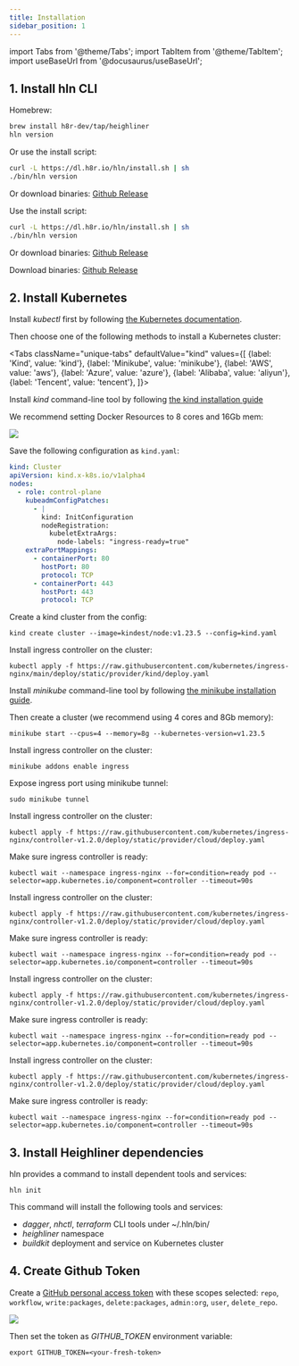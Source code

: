 ```yaml
---
title: Installation
sidebar_position: 1
---
```


import Tabs from '@theme/Tabs';
import TabItem from '@theme/TabItem';
import useBaseUrl from '@docusaurus/useBaseUrl';

## 1. Install hln CLI

<Tabs>
  <TabItem value="macos" label="MacOS" default>

Homebrew:

```bash
brew install h8r-dev/tap/heighliner
hln version
```

Or use the install script:

```bash
curl -L https://dl.h8r.io/hln/install.sh | sh
./bin/hln version
```

Or download binaries: [Github Release](https://github.com/h8r-dev/heighliner/releases)

  </TabItem>
  <TabItem value="linux" label="Linux">

Use the install script:

```bash
curl -L https://dl.h8r.io/hln/install.sh | sh
./bin/hln version
```

Or download binaries: [Github Release](https://github.com/h8r-dev/heighliner/releases)

  </TabItem>
  <TabItem value="windows" label="Windows">

Download binaries: [Github Release](https://github.com/h8r-dev/heighliner/releases)

  </TabItem>
</Tabs>

## 2. Install Kubernetes

Install _kubectl_ first by following [the Kubernetes documentation](https://kubernetes.io/docs/tasks/tools/).

Then choose one of the following methods to install a Kubernetes cluster:

<Tabs
className="unique-tabs"
defaultValue="kind"
values={[
{label: 'Kind', value: 'kind'},
{label: 'Minikube', value: 'minikube'},
{label: 'AWS', value: 'aws'},
{label: 'Azure', value: 'azure'},
{label: 'Alibaba', value: 'aliyun'},
{label: 'Tencent', value: 'tencent'},
]}>

<TabItem value="kind">

Install _kind_ command-line tool by following [the kind installation guide](https://kind.sigs.k8s.io/docs/user/quick-start/#installation)

We recommend setting Docker Resources to 8 cores and 16Gb mem:

<div
  style={{
    maxWidth: 800,
    height: 'auto',
    marginBottom: 30,
    marginTop: 30,
  }}
>
<img src={useBaseUrl('/img/docs/docker_resources.png')} />
</div>

Save the following configuration as `kind.yaml`:

```yaml
kind: Cluster
apiVersion: kind.x-k8s.io/v1alpha4
nodes:
  - role: control-plane
    kubeadmConfigPatches:
      - |
        kind: InitConfiguration
        nodeRegistration:
          kubeletExtraArgs:
            node-labels: "ingress-ready=true"
    extraPortMappings:
      - containerPort: 80
        hostPort: 80
        protocol: TCP
      - containerPort: 443
        hostPort: 443
        protocol: TCP
```

Create a kind cluster from the config:

```shell
kind create cluster --image=kindest/node:v1.23.5 --config=kind.yaml
```

Install ingress controller on the cluster:

```shell
kubectl apply -f https://raw.githubusercontent.com/kubernetes/ingress-nginx/main/deploy/static/provider/kind/deploy.yaml
```

</TabItem>

<TabItem value="minikube">

Install _minikube_ command-line tool by following [the minikube installation guide](https://minikube.sigs.k8s.io/docs/start/).

Then create a cluster (we recommend using 4 cores and 8Gb memory):

```shell
minikube start --cpus=4 --memory=8g --kubernetes-version=v1.23.5
```

Install ingress controller on the cluster:

```shell
minikube addons enable ingress
```

Expose ingress port using minikube tunnel:

```shell
sudo minikube tunnel
```

</TabItem>

<TabItem value="aws">

Install ingress controller on the cluster:

```shell
kubectl apply -f https://raw.githubusercontent.com/kubernetes/ingress-nginx/controller-v1.2.0/deploy/static/provider/cloud/deploy.yaml
```

Make sure ingress controller is ready:

```shell
kubectl wait --namespace ingress-nginx --for=condition=ready pod --selector=app.kubernetes.io/component=controller --timeout=90s
```

</TabItem>
<TabItem value="azure">

Install ingress controller on the cluster:

```shell
kubectl apply -f https://raw.githubusercontent.com/kubernetes/ingress-nginx/controller-v1.2.0/deploy/static/provider/cloud/deploy.yaml
```

Make sure ingress controller is ready:

```shell
kubectl wait --namespace ingress-nginx --for=condition=ready pod --selector=app.kubernetes.io/component=controller --timeout=90s
```

</TabItem>
<TabItem value="aliyun">

Install ingress controller on the cluster:

```shell
kubectl apply -f https://raw.githubusercontent.com/kubernetes/ingress-nginx/controller-v1.2.0/deploy/static/provider/cloud/deploy.yaml
```

Make sure ingress controller is ready:

```shell
kubectl wait --namespace ingress-nginx --for=condition=ready pod --selector=app.kubernetes.io/component=controller --timeout=90s
```

</TabItem>
<TabItem value="tencent">

Install ingress controller on the cluster:

```shell
kubectl apply -f https://raw.githubusercontent.com/kubernetes/ingress-nginx/controller-v1.2.0/deploy/static/provider/cloud/deploy.yaml
```

Make sure ingress controller is ready:

```shell
kubectl wait --namespace ingress-nginx --for=condition=ready pod --selector=app.kubernetes.io/component=controller --timeout=90s
```

</TabItem>

</Tabs>

## 3. Install Heighliner dependencies

hln provides a command to install dependent tools and services:

```shell
hln init
```

This command will install the following tools and services:

- _dagger_, _nhctl_, _terraform_ CLI tools under ~/.hln/bin/
- _heighliner_ namespace
- _buildkit_ deployment and service on Kubernetes cluster

## 4. Create Github Token

Create a [GitHub personal access token](https://docs.github.com/en/authentication/keeping-your-account-and-data-secure/creating-a-personal-access-token) with these scopes selected:
`repo`, `workflow`, `write:packages`, `delete:packages`, `admin:org`, `user`, `delete_repo`.

<div
  style={{
    maxWidth: 700,
    height: 'auto',
    marginBottom: 30,
    marginTop: 30,
  }}
>
<img src={useBaseUrl('/img/docs/github_token_perm.png')} />
</div>

Then set the token as _GITHUB_TOKEN_ environment variable:

```shell
export GITHUB_TOKEN=<your-fresh-token>
```
